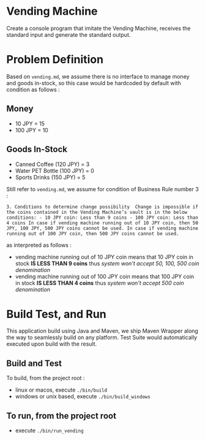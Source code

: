 # Vending Machine
Create a console program that imitate the Vending Machine, receives the standard input and generate the standard output.

# Problem Definition

Based on `vending.md`, we assume there is no interface to manage money and goods in-stock, 
so this case would be hardcoded by default with condition as follows :

## Money

- 10 JPY = 15
- 100 JPY = 10

## Goods In-Stock

- Canned Coffee (120 JPY) = 3
- Water PET Bottle (100 JPY) = 0
- Sports Drinks (150 JPY) = 5

Still refer to `vending.md`, we assume for condition of Business Rule number 3 :

``3. Conditions to determine change possibility 
        Change is impossible if the coins contained in the Vending Machine’s vault is in the below conditions:
        - 10 JPY coin: Less than 9 coins
        - 100 JPY coin: Less than 4 coins
        In case if vending machine running out of 10 JPY coin, then 50 JPY, 100 JPY, 500 JPY coins cannot be used.
        In case if vending machine running out of 100 JPY coin, then 500 JPY coins cannot be used.``
        
as interpreted as follows : 
- vending machine running out of 10 JPY coin means that 10 JPY coin in stock **IS LESS THAN 9 coins** thus *system won't accept 50, 100, 500 coin denomination*
- vending machine running out of 100 JPY coin means that 100 JPY coin in stock **IS LESS THAN 4 coins** thus *system won't accept 500 coin denomination*

# Build Test, and Run
This application build using Java and Maven, we ship Maven Wrapper along the way to seamlessly build on any platform.
Test Suite would automatically executed upon build with the result.

## Build and Test
To build, from the project root : 
- linux or macos, execute `./bin/build`
- windows or unix based, execute `./bin/build_windows`

## To run, from the project root
-  execute `./bin/run_vending`
